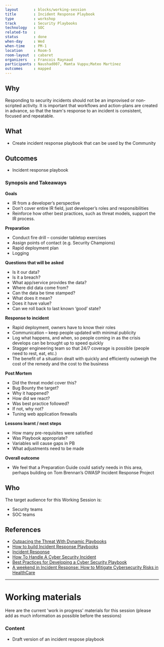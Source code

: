 ```yaml
---
layout       : blocks/working-session
title        : Incident Response Playbook
type         : workshop
track        : Security Playbooks
technology   : SOC
related-to   :
status       : done
when-day     : Wed
when-time    : PM-1
location     : Room-5
room-layout  : cabaret
organizers   : Francois Raynaud
participants : Naushad007, Mamta Vuppu;Mateo Martínez
outcomes     : mapped
---
```


## Why

Responding to security incidents should not be an improvised or non-scripted activity. It is important that workflows and action-plans are created in advance, so that the team's response to an incident is consistent, focused and repeatable.

## What

 - Create incident response playbook that can be used by the Community

## Outcomes

- Incident response playbook

### Synopsis and Takeaways

**Goals**
- IR from a developer’s perspective
- Don’t cover entire IR field, just developer’s roles and responsibilities
- Reinforce how other best practices, such as threat models, support the IR process.

**Preparation**
- Conduct fire drill – consider tabletop exercises
- Assign points of contact (e.g. Security Champions)
- Rapid deployment plan
- Logging

**Questions that will be asked**
- Is it our data?
- Is it a breach?
- What app/service provides the data?
- Where did data come from?
- Can the data be time stamped?
- What does it mean?
- Does it have value?
- Can we roll back to last known ‘good’ state?

**Response to incident**
- Rapid deployment, owners have to know their roles
- Communication – keep people updated with minimal publicity
- Log what happens, and when, so people coming in as the crisis develops can be brought up to speed quickly
- Stagger engineering team so that 24/7 coverage is possible (people need to rest, eat, etc.)
- The benefit of a situation dealt with quickly and efficiently outweigh the cost of the remedy and the cost to the business

**Post Mortem**
- Did the threat model cover this?
- Bug Bounty the target?
- Why it happened?
- How did we react?
- Was best practice followed?
- If not, why not?
- Tuning web application firewalls

**Lessons learnt / next steps**
- How many pre-requisites were satisfied
- Was Playbook appropriate?
- Variables will cause gaps in PB
- What adjustments need to be made

**Overall outcome**
- We feel that a Preparation Guide could satisfy needs in this area, perhaps building on Tom Brennan’s OWASP Incident Response Project

## Who

The target audience for this Working Session is:

 - Security teams
 - SOC teams

## References

 - [Outpacing the Threat With Dynamic Playbooks](https://securityintelligence.com/news/outpacing-the-threat-with-dynamic-playbooks/)
 - [How to build Incident Response Playbooks](https://www.demisto.com/how-to-build-incident-response-playbooks/)
 - [Incident Response](http://www.cst.ucf.edu/about/information-security-office/incident-response/)
 - [How To Handle A Cyber Security Incident](http://www.huffingtonpost.co.uk/paul-rose/crisis-management-how-to-_b_14143266.html)
 - [Best Practices for Developing a Cyber Security Playbook](https://www.cnsgroup.co.uk/media-hub/news/news-article/2017/05/02/whitepaper-best-practices-for-developing-a-cyber-security-playbook)
 - [A weekend in Incident Response: How to Mitigate Cybersecurity Risks in HealthCare](https://www.linkedin.com/pulse/weekend-incident-response-how-mitigate-cybersecurity-risks-forte)

 ---

# Working materials

Here are the current 'work in progress' materials for this session (please add as much information as possible before the sessions)

### Content

 - Draft version of an incident respose playbook
